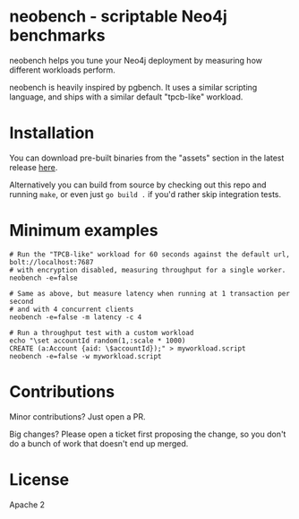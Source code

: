 # neobench - scriptable Neo4j benchmarks

neobench helps you tune your Neo4j deployment by measuring how different workloads perform.

neobench is heavily inspired by pgbench. 
It uses a similar scripting language, and ships with a similar default "tpcb-like" workload.

# Installation

You can download pre-built binaries from the "assets" section in the latest release [here](https://github.com/jakewins/neobench/releases).

Alternatively you can build from source by checking out this repo and running `make`, or even just `go build .` if you'd rather skip integration tests.

# Minimum examples

    # Run the "TPCB-like" workload for 60 seconds against the default url, bolt://localhost:7687
    # with encryption disabled, measuring throughput for a single worker.
    neobench -e=false
    
    # Same as above, but measure latency when running at 1 transaction per second
    # and with 4 concurrent clients
    neobench -e=false -m latency -c 4
    
    # Run a throughput test with a custom workload
    echo "\set accountId random(1,:scale * 1000)
    CREATE (a:Account {aid: \$accountId});" > myworkload.script
    neobench -e=false -w myworkload.script 
  
# Contributions

Minor contributions? Just open a PR. 

Big changes? Please open a ticket first proposing the change, so you don't do a bunch of work that doesn't end up merged.
  
# License

Apache 2
